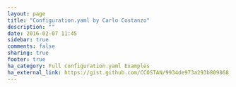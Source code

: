 ```yaml
---
layout: page
title: "Configuration.yaml by Carlo Costanzo"
description: ""
date: 2016-02-07 11:45
sidebar: true
comments: false
sharing: true
footer: true
ha_category: Full configuration.yaml Examples
ha_external_link: https://gist.github.com/CCOSTAN/9934de973a293b809868
---
```


